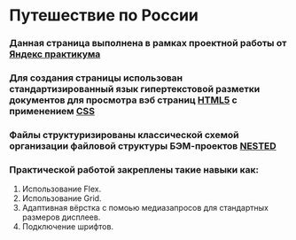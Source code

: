 # **Путешествие по России**

### Данная страница выполнена в рамках проектной работы от [Яндекс практикума](https://practicum.yandex.ru/)

### Для создания страницы использован стандартизированный язык гипертекстовой разметки документов для просмотра вэб страниц [HTML5](https://html.com/) c применением [CSS](https://css-tricks.com/)

### Файлы структуризированы классической схемой организации файловой структуры БЭМ-проектов [NESTED](https://ru.bem.info/methodology/filestructure/#nested)

### Практической работой закреплены такие навыки как:
1. Использование Flex.
2. Использование Grid.
3. Адаптивная вёрстка с помоью медиазапросов для стандартных размеров дисплеев.
4. Подключение шрифтов.